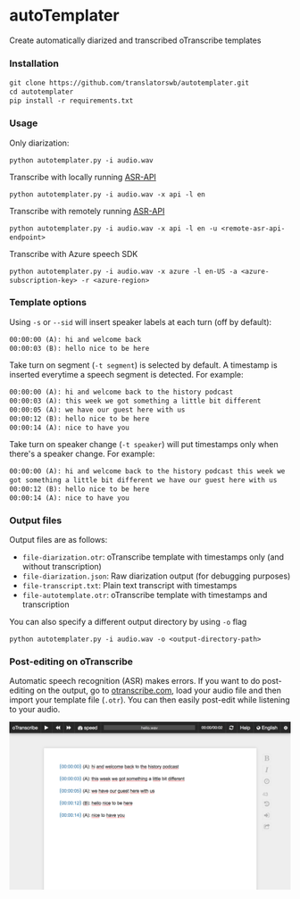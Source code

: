 # autoTemplater
Create automatically diarized and transcribed oTranscribe templates

### Installation

```
git clone https://github.com/translatorswb/autotemplater.git
cd autotemplater
pip install -r requirements.txt
```

### Usage

Only diarization:
```
python autotemplater.py -i audio.wav 
```

Transcribe with locally running [ASR-API](https://github.com/translatorswb/ASR-API)
```
python autotemplater.py -i audio.wav -x api -l en
```

Transcribe with remotely running [ASR-API](https://github.com/translatorswb/ASR-API)
```
python autotemplater.py -i audio.wav -x api -l en -u <remote-asr-api-endpoint>
```

Transcribe with Azure speech SDK
```
python autotemplater.py -i audio.wav -x azure -l en-US -a <azure-subscription-key> -r <azure-region>
```

### Template options

Using `-s` or `--sid` will insert speaker labels at each turn (off by default):
```
00:00:00 (A): hi and welcome back
00:00:03 (B): hello nice to be here
```

Take turn on segment (`-t segment`) is selected by default. A timestamp is inserted everytime a speech segment is detected. For example: 
```
00:00:00 (A): hi and welcome back to the history podcast
00:00:03 (A): this week we got something a little bit different
00:00:05 (A): we have our guest here with us
00:00:12 (B): hello nice to be here
00:00:14 (A): nice to have you
```

Take turn on speaker change (`-t speaker`) will put timestamps only when there's a speaker change. For example:
```
00:00:00 (A): hi and welcome back to the history podcast this week we got something a little bit different we have our guest here with us
00:00:12 (B): hello nice to be here
00:00:14 (A): nice to have you
```

### Output files

Output files are as follows:

- `file-diarization.otr`: oTranscribe template with timestamps only (and without transcription)
- `file-diarization.json`: Raw diarization output (for debugging purposes)
- `file-transcript.txt`:  Plain text transcript with timestamps
- `file-autotemplate.otr`: oTranscribe template with timestamps and transcription

You can also specify a different output directory by using `-o` flag
```
python autotemplater.py -i audio.wav -o <output-directory-path>
```

### Post-editing on oTranscribe

Automatic speech recognition (ASR) makes errors. If you want to do post-editing on the output, go to [otranscribe.com](https://otranscribe.com/), load your audio file and then import your template file (`.otr`). You can then easily post-edit while listening to your audio. 

![Template post-editing on oTranscribe](img/otranscribe_editing.png)
